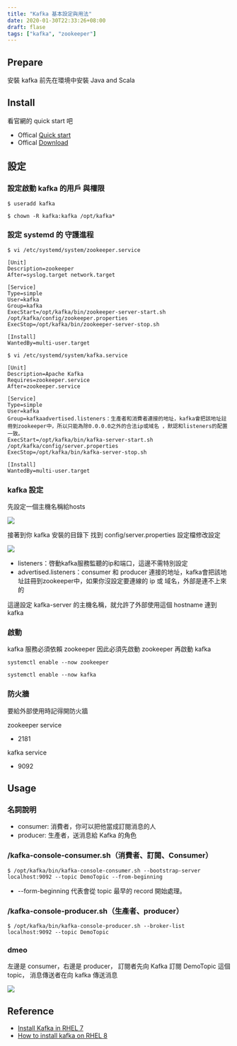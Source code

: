 ```yaml
---
title: "Kafka 基本設定與用法"
date: 2020-01-30T22:33:26+08:00
draft: flase
tags: ["kafka", "zookeeper"]
---
```


## Prepare
安裝 kafka 前先在環境中安裝 Java and Scala

## Install
看官網的 quick start 吧

- Offical [Quick start](https://kafka.apache.org/quickstart)
- Offical [Download](https://kafka.apache.org/downloads)

## 設定

### 設定啟動 kafka 的用戶 與權限

`$ useradd kafka`

`$ chown -R kafka:kafka /opt/kafka*`

### 設定 systemd 的 守護進程

`$ vi /etc/systemd/system/zookeeper.service`

```
[Unit]
Description=zookeeper
After=syslog.target network.target

[Service]
Type=simple
User=kafka
Group=kafka
ExecStart=/opt/kafka/bin/zookeeper-server-start.sh /opt/kafka/config/zookeeper.properties
ExecStop=/opt/kafka/bin/zookeeper-server-stop.sh

[Install]
WantedBy=multi-user.target

```

`$ vi /etc/systemd/system/kafka.service`

```
[Unit]
Description=Apache Kafka
Requires=zookeeper.service
After=zookeeper.service

[Service]
Type=simple
User=kafka
Group=kafkaadvertised.listeners：生產者和消費者連接的地址，kafka會把該地址註冊到zookeeper中，所以只能為除0.0.0.0之外的合法ip或域名 ，默認和listeners的配置一致。
ExecStart=/opt/kafka/bin/kafka-server-start.sh /opt/kafka/config/server.properties
ExecStop=/opt/kafka/bin/kafka-server-stop.sh

[Install]
WantedBy=multi-user.target

```

### kafka 設定
先設定一個主機名稱給hosts

![](https://fblog.ooopiz.com/images/2020/01/c001.png)

接著到你 kafka 安裝的目錄下 找到 config/server.properties 設定檔修改設定

![](https://fblog.ooopiz.com/images/2020/01/c002.png)

- listeners：啓動kafka服務監聽的ip和端口，這邊不需特別設定
- advertised.listeners：consumer 和 producer 連接的地址，kafka會把該地址註冊到zookeeper中，如果你沒設定要連線的 ip 或 域名，外部是連不上來的

這邊設定 kafka-server 的主機名稱，就允許了外部使用這個 hostname 連到 kafka

### 啟動
kafka 服務必須依賴 zookeeper 因此必須先啟動 zookeeper 再啟動 kafka

`systemctl enable --now zookeeper`

`systemctl enable --now kafka`

### 防火牆

要給外部使用時記得開防火牆

zookeeper service
* 2181

kafka service
* 9092

## Usage

### 名詞說明
- consumer: 消費者，你可以把他當成訂閱消息的人
- producer: 生產者，送消息給 Kafka 的角色

### /kafka-console-consumer.sh（消費者、訂閱、Consumer）
`$ /opt/kafka/bin/kafka-console-consumer.sh --bootstrap-server localhost:9092 --topic DemoTopic --from-beginning`

- --form-beginning 代表會從 topic 最早的 record 開始處理。

### /kafka-console-producer.sh（生產者、producer）
`$ /opt/kafka/bin/kafka-console-producer.sh --broker-list localhost:9092 --topic DemoTopic`

### dmeo
左邊是 consumer，右邊是 producer，
訂閱者先向 Kafka 訂閱 DemoTopic 這個 topic，
消息傳送者在向 kafka 傳送消息

![](https://fblog.ooopiz.com/images/2020/01/c004.gif)

## Reference
- [Install Kafka in RHEL 7](https://medium.com/@dindanovitasari/install-kafka-in-rhel-7-f15d10a07246)
- [How to install kafka on RHEL 8](https://linuxconfig.org/how-to-install-kafka-on-redhat-8)
